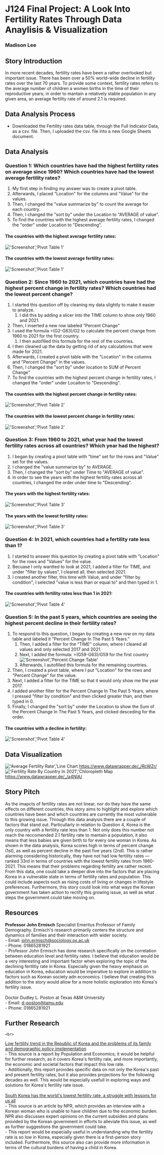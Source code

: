 # J124 Final Project: A Look Into Fertility Rates Through Data Anaylisis & Visualization 
### Madison Lee
## Story Introduction 

In more recent decades, fertility rates have been a rather overlooked but important issue. There has been over a 50% world-wide decline in fertility rates over the last 70 years. To provide some context, fertility rates refers to the average number of children a women births in the time of their reproductive years; in order to mantain a relatively stable population in any given area, an average fertility rate of around 2.1 is required. 
## Data Analysis Process
- Downloaded the Fertility rates data table, through the Full Indicator Data, as a csv. file. Then, I uploaded the csv. file into a new Google Sheets document. 
## Data Analysis 
### **Question 1: Which countries have had the highest fertility rates on average since 1960? Which countries have had the lowest average fertility rates?**
1. My first step in finding my answer was to create a pivot table.
2. Afterwards, I placed "Location" for the columns and "Value" for the values.
3. Then, I changed the "value summarize by" to count the average for each country.
4. Then, I changed the "sort by" under the Location to "AVERAGE of value". 
5. To find the countries with the highest average fertility rates, I changed the "order" under Location to "Descending".
#### The countries with the highest average fertility rates:
!['Screenshot','Pivot Table 1'](/1.1.png)   
#### The countries with the lowest average fertility rates:
!['Screenshot','Pivot Table 1'](/1.2.png)  
### **Question 2: Since 1960 to 2021, which countries have had the highest percent change in fertility rates? Which countries had the lowest percent change?**
1. I started this question off by cleaning my data slightly to make it easier to analyze.
    1. I did this by adding a slicer into the TIME column to show only 1960 and 2021.
2. Then, I inserted a new row labeled "Percent Change"
3. I used the formula =(G2-G63)/G2 to calculate the percent change from 1960 to 2021 for the first country.
    1. I then autofilled this formula for the rest of the countries.
4. I then cleaned up the data by getting rid of any calculations that were made for 2021.
5. Afterwards, I created a pivot table with the "Location" in the columns and "Percent Change" in the values.
6. Then, I changed the "sort by" under location to SUM of Percent Change"
7. To find the countries with the highest percent change in fertility rates, I changed the "order" under Locaiton to "Descending".
#### The countries with the highest percent change in fertility rates:
!['Screenshot','Pivot Table 2'](/2.2.png)   
#### The countries with the lowest percent change in fertility rates:
!['Screenshot','Pivot Table 2'](/2..1.png)  
### **Question 3: From 1960 to 2021, what year had the lowest fertility rates across all countries? Which year had the highest?**
1. I began by creating a pivot table with "time" set for the rows and "Value" set for the values.
2. I changed the "value summarize by" to AVERAGE.
3. Then, I changed the "sort by" under Time to "AVERAGE of value".
4. In order to see the years with the highest fertility rates across all countries, I changed the order under time to "Descending".
#### The years with the highest fertility rates:
!['Screenshot','Pivot Table 3'](/3.2.png)   
#### The years with the lowest fertility rates:
!['Screenshot','Pivot Table 3'](/3.1.png)  
### **Question 4: In 2021, which countries had a fertility rate less than 1?**
1. I started to answer this question by creating a pivot table with "Location" for the rows and "Values" for the value.
2. Becuase I only wantted to look at 2021, I added a filter for TIME, and under "filter by values", I cleared all, then selected 2021.
3. I created another filter, this time with Value, and under "filter by condition", I selected "value is less than or equal to" and then typed in 1.
#### The countries with fertility rates less than 1 in 2021:
!['Screenshot','Pivot Table 4'](/4.1.png) 
### **Question 5: In the past 5 years, which countries are seeing the highest percent decline in their fertility rates?**
1. To respond to this question, I began by creating a new row on my data table and labeled it "Percent Change In The Past 5 Years."
    1. Then, I added a filter for the "TIME" column, where I cleared all values and only selected 2017 and 2021.
    2. Next, I added the formula: =(G59-G63)/G59 for the first country
       !['Screenshot','Percent Change Table'](/5.3.png) 
    4. Afterwards, I autofilled this formula for the remaining countries. 
3. Then, I created a pivot table, where I put "Location" for the rows and "Percent Change" for the value.
4. Next, I added a filter for the TIME so that it would only show me the year 2017. 
5. I added another filter for the Percent Change In The Past 5 Years, where I pressed "filter by condition" and then clicked greater than, and then typed in 0.
6. Finally, I changed the "sort by" under the Location to show the Sum of the Percent Change In The Past 5 Years, and clicked desceding for the order. 
#### The countries with a decline in fertility:
!['Screenshot','Pivot Table 4'](/5.1.png) 
## Data Visualization
!['Average Fertility Rate','Line Chart](/AverageFertilityRate.png) 
https://www.datawrapper.de/_/RcWZr/ 
!['Fertility Rate By Country In 2021','Chloropleth Map](/DataViz2.png) 
https://www.datawrapper.de/_/a4NIA/
## Story Pitch
As the imapcts of fertility rates are not linear, nor do they have the same effects on different countries, this story aims to highlight and explore which countries have been and which countries are currently the most vulnerable to this growing issue. Through this data analysis there are a couple of factors that stand out. Particullarly in relation to Question 4, Korea is the only country with a fertility rate less than 1. Not only does this number not reach the reccomended 2.1 fertility rate to mantain a population, it also means that less babies are given birth to for every one woman in Korea. As shown in the data analysis, Korea scores high in terms of percent change (1st), as well as percent decline in the past five years (2nd). This is rather alarming considering historically, they have not had low fertility rates — ranked 33rd in terms of countries with the lowest fertility rates from 1960-2021. This means that their problems regarding fertility are rather recent. From this data, one could take a deeper dive into the factors that are placing Korea in a vulnerable state in terms of fertility rates and population. This could include aspects such as rising costs of living or changes in lifestyle preferences. Furthermore, this story could look into what ways the Korean government has taken action to rectify this growing issue, as well as what steps the government could take moving on. 
## Resources
**Professor John Ermisch**
Specialist Emeritus Professor of Family Demography. Ermisch's research primarily centers the structure and dynamics of families and their interaction with wider society.
     <br>    - Email: john.ermisch@sociology.ox.ac.uk
   <br>  - Phone: 01865281921
      <br>  - Professor John Ermisch has done research specifically on the correlation between education level and fertility rates. I believe that education would be a very interesting and important factor when exploring the topic of the declining fertiltiy rate in Korea. Especially given the heavy emphasis on education in Korea, education would be imperative to explore in addition to factors such as Korean society adn economics. I believe that creating this addition to the story would allow for a more holistic exploration into Korea's fertility issue. 
  <br>   
Doctor Dudley L. Poston at Texas A&M University
   <br>  - Email: d-poston@tamu.edu 
   <br>  - Phone: 01865281921
   
## Further Research
    <br>  
   [Low fertility trend in the Republic of Korea and the problems of its family and demographic policy implementation](https://populationandeconomics.pensoft.net/article/37938/)
      <br>    - This source is a report by Population and Economics; it would be helpful for further research, as it covers Korea's fertility rate, and more importantly, the economic and societal factors that impact this low rate. 
     <br>    - Additionally, this report provides specific data on not only the Korea's past and present fertility rates, but it also provides projections for the following decades as well. This would be especially usefull in exploring ways and solutions for Korea's fertility rate issue. 
       <br>  
          [South Korea has the world's lowest fertility rate, a struggle with lessons for us all](    https://www.npr.org/2023/03/19/1163341684/south-korea-fertility-rate )
      <br>    - This source is an article by NPR, which provides an interview with a Korean woman who is unable to have children due to the economic burden. NPR also discusses expert opinions on the current subsidies and plans provided by the Korean government in efforts to alleviate this issue, as well as further suggestions the government could take. 
     <br>    - This report would be especially useful in understanding why the fertility rate is so low in Korea, especially given there is a first-person story included. Furthermore, this source also can provide more information in terms of the cultural burdens of having a child in Korea. 

